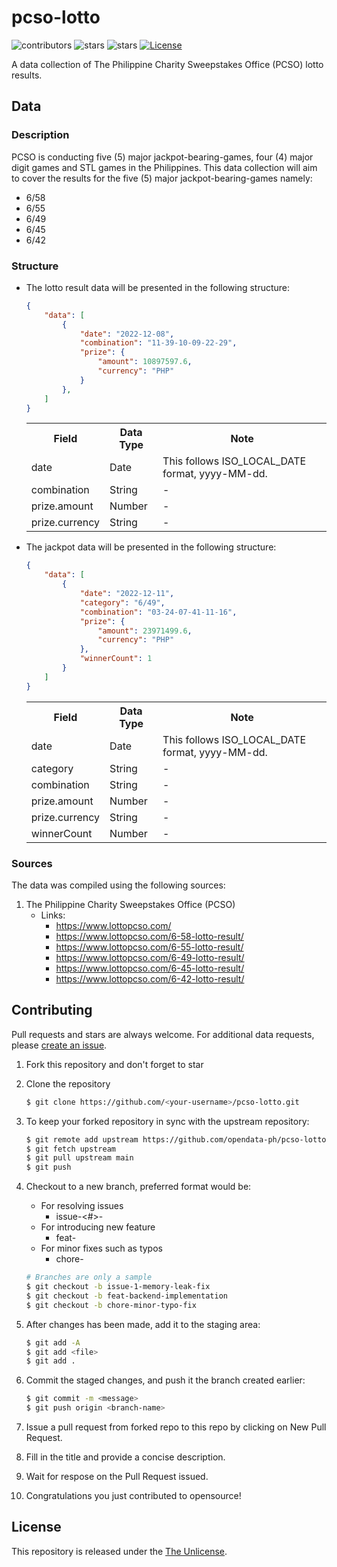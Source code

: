 # pcso-lotto

![contributors](https://badgen.net/github/contributors/opendata-ph/pcso-lotto)
![stars](https://badgen.net/github/stars/opendata-ph/pcso-lotto)
![stars](https://badgen.net/github/forks/opendata-ph/pcso-lotto)
[![License](https://badgen.net/github/license/opendata-ph/pcso-lotto)](https://github.com/opendata-ph/pcso-lotto/blob/main/LICENSE)

A data collection of The Philippine Charity Sweepstakes Office (PCSO) lotto results.

## Data

### Description

PCSO is conducting five (5) major jackpot-bearing-games, four (4) major digit games and STL games in the Philippines. This data collection will aim to cover the results for the five (5) major jackpot-bearing-games namely:

- 6/58
- 6/55
- 6/49
- 6/45
- 6/42

### Structure

- The lotto result data will be presented in the following structure:

    ```json
    {
        "data": [
            {
                "date": "2022-12-08",
                "combination": "11-39-10-09-22-29",
                "prize": {
                    "amount": 10897597.6,
                    "currency": "PHP"
                }
            },
        ]
    }

    ```

    <table>
    <tr><th>Field</th><th>Data Type</th><th>Note</th></tr>
    <tr><td>date</td><td>Date</td><td>This follows ISO_LOCAL_DATE format, yyyy-MM-dd.</td></tr>
    <tr><td>combination</td><td>String</td><td>-</td></tr>
    <tr><td>prize.amount</td><td>Number</td><td>-</td></tr>
    <tr><td>prize.currency</td><td>String</td><td>-</td></tr>
    </table>

- The jackpot data will be presented in the following structure:

    ```json
    {
        "data": [
            {
                "date": "2022-12-11",
                "category": "6/49",
                "combination": "03-24-07-41-11-16",
                "prize": {
                    "amount": 23971499.6,
                    "currency": "PHP"
                },
                "winnerCount": 1
            }
        ]
    }

    ```

    <table>
    <tr><th>Field</th><th>Data Type</th><th>Note</th></tr>
    <tr><td>date</td><td>Date</td><td>This follows ISO_LOCAL_DATE format, yyyy-MM-dd.</td></tr>
    <tr><td>category</td><td>String</td><td>-</td></tr>
    <tr><td>combination</td><td>String</td><td>-</td></tr>
    <tr><td>prize.amount</td><td>Number</td><td>-</td></tr>
    <tr><td>prize.currency</td><td>String</td><td>-</td></tr>
    <tr><td>winnerCount</td><td>Number</td><td>-</td></tr>
    </table>

### Sources

The data was compiled using the following sources:

1. The Philippine Charity Sweepstakes Office (PCSO)
    * Links:
        * https://www.lottopcso.com/
        * https://www.lottopcso.com/6-58-lotto-result/
        * https://www.lottopcso.com/6-55-lotto-result/
        * https://www.lottopcso.com/6-49-lotto-result/
        * https://www.lottopcso.com/6-45-lotto-result/
        * https://www.lottopcso.com/6-42-lotto-result/

## Contributing

Pull requests and stars are always welcome. For additional data requests, please [create an issue](https://github.com/opendata-ph/pcso-lotto/issues/new).

1. Fork this repository and don't forget to star

2. Clone the repository

    ```bash
    $ git clone https://github.com/<your-username>/pcso-lotto.git
    ```

3. To keep your forked repository in sync with the upstream repository:

    ```bash
    $ git remote add upstream https://github.com/opendata-ph/pcso-lotto.git
    $ git fetch upstream
    $ git pull upstream main
    $ git push
    ```

4. Checkout to a new branch, preferred format would be:
   - For resolving issues
      - issue-<#>-<description>
   - For introducing new feature
      - feat-<description>
   - For minor fixes such as typos
      - chore-<description>
  
    ```bash
    # Branches are only a sample
    $ git checkout -b issue-1-memory-leak-fix
    $ git checkout -b feat-backend-implementation
    $ git checkout -b chore-minor-typo-fix
    ```

5. After changes has been made, add it to the staging area:

    ```bash
    $ git add -A
    $ git add <file>
    $ git add .
    ```

6. Commit the staged changes, and push it the branch created earlier:

    ```bash
    $ git commit -m <message>
    $ git push origin <branch-name>
    ```

7. Issue a pull request from forked repo to this repo by clicking on New Pull Request.

8. Fill in the title and provide a concise description.

9. Wait for respose on the Pull Request issued. 

10. Congratulations you just contributed to opensource!

## License

This repository is released under the [The Unlicense](https://github.com/opendata-ph/pcso-lotto/blob/main/LICENSE).